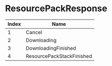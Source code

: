 # ResourcePackResponse

Index | Name
--- | ---
1 | Cancel
2 | Downloading
3 | DownloadingFinished
4 | ResourcePackStackFinished